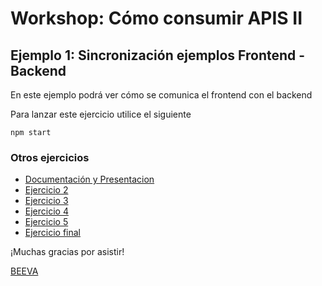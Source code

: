 # Workshop: Cómo consumir APIS II #

## Ejemplo 1: Sincronización ejemplos Frontend - Backend

En este ejemplo podrá ver cómo se comunica el frontend con el backend

Para lanzar este ejercicio utilice el siguiente

    npm start

### Otros ejercicios
* [Documentación y Presentacion](https://github.com/beeva/beeva-taller-api)
* [Ejercicio 2](https://github.com/beeva/beeva-taller-api/tree/ejemplo-2)
* [Ejercicio 3](https://github.com/beeva/beeva-taller-api/tree/ejemplo-3)
* [Ejercicio 4](https://github.com/beeva/beeva-taller-api/tree/ejemplo-4)
* [Ejercicio 5](https://github.com/beeva/beeva-taller-api/tree/ejemplo-5)
* [Ejercicio final](https://github.com/beeva/beeva-taller-api/tree/ejemplo-final)

¡Muchas gracias por asistir!

[BEEVA](www.beeva.com)
